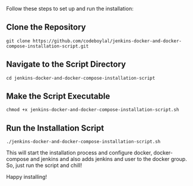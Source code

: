 Follow these steps to set up and run the installation:

## Clone the Repository

```
git clone https://github.com/codeboylal/jenkins-docker-and-docker-compose-installation-script.git
```

## Navigate to the Script Directory

```
cd jenkins-docker-and-docker-compose-installation-script
```

## Make the Script Executable

```
chmod +x jenkins-docker-and-docker-compose-installation-script.sh
```

## Run the Installation Script

```
./jenkins-docker-and-docker-compose-installation-script.sh
```

This will start the installation process and configure docker, docker-compose and jenkins and also adds jenkins and user to the docker group. 
So, just run the script and chill!

Happy installing!